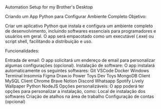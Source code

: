 Automation Setup for my Brother's Desktop

Criando um App Python para Configurar Ambiente Completo
Objetivo:

Criar um aplicativo Python que instala e configura um ambiente completo de desenvolvimento, incluindo softwares essenciais para programadores e usuários em geral. O app será empacotado como um executável (.exe) ou script shell, facilitando a distribuição e uso.

Funcionalidades:

Entrada de email: O app solicitará um endereço de email para personalizar algumas configurações (opcional).
Instalação de software: O app instalará automaticamente os seguintes softwares:
Git
VSCode
Docker
Windows Terminal
Insomnia
Figma
Draw.io
Power Toys
Dev Toys
MongoDB Client
MySQL Client
Chrome
Brave
Notion
Discord
Whatsapp
Spotify
Lively Wallpaper
Python
NodeJS
Opções personalizáveis: O app poderá ter opções para personalizar a instalação, como:
Local de instalação dos softwares
Criação de atalhos na área de trabalho
Configuração de contas (opcional)
